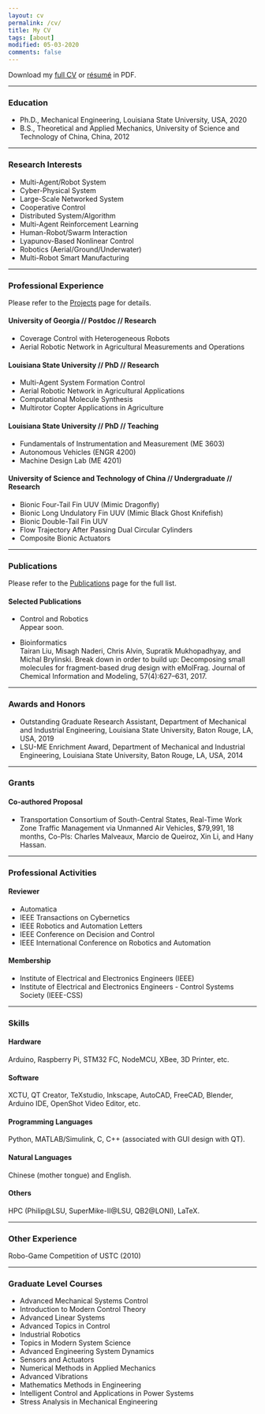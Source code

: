 ```yaml
---
layout: cv
permalink: /cv/
title: My CV
tags: [about]
modified: 05-03-2020
comments: false
---
```


Download my <a href="https://liutairan.github.io/TairanLiu-CV.pdf" target="_blank"><u>full CV</u></a> or <a href="https://liutairan.github.io/TairanLiu-Resume.pdf" target="_blank"><u>résumé</u></a> in PDF.
<!-- , or my <a href="https://liutairan.github.io/TairanLiu-Resume.pdf" target="_blank">résumé in PDF</a>. -->

***

### Education   

* Ph.D., Mechanical Engineering, Louisiana State University, USA, 2020
* B.S., Theoretical and Applied Mechanics, University of Science and Technology of China, China, 2012

***

### Research Interests

* Multi-Agent/Robot System
* Cyber-Physical System
* Large-Scale Networked System
* Cooperative Control
* Distributed System/Algorithm
* Multi-Agent Reinforcement Learning
* Human-Robot/Swarm Interaction
* Lyapunov-Based Nonlinear Control
* Robotics (Aerial/Ground/Underwater)
* Multi-Robot Smart Manufacturing   

***

### Professional Experience

Please refer to the [Projects](https://liutairan.github.io/projects/) page for details.

#### University of Georgia // Postdoc // Research
* Coverage Control with Heterogeneous Robots
* Aerial Robotic Network in Agricultural Measurements and Operations

#### Louisiana State University // PhD // Research
* Multi-Agent System Formation Control
* Aerial Robotic Network in Agricultural Applications
* Computational Molecule Synthesis
* Multirotor Copter Applications in Agriculture

#### Louisiana State University // PhD // Teaching
* Fundamentals of Instrumentation and Measurement (ME 3603)
* Autonomous Vehicles (ENGR 4200)
* Machine Design Lab (ME 4201)

#### University of Science and Technology of China // Undergraduate // Research
* Bionic Four-Tail Fin UUV (Mimic Dragonfly)
* Bionic Long Undulatory Fin UUV (Mimic Black Ghost Knifefish)
* Bionic Double-Tail Fin UUV
* Flow Trajectory After Passing Dual Circular Cylinders
* Composite Bionic Actuators

***

### Publications   

Please refer to the [Publications](https://liutairan.github.io/publications/) page for the full list.

#### Selected Publications

* Control and Robotics   
Appear soon.

* Bioinformatics   
Tairan Liu, Misagh Naderi, Chris Alvin, Supratik Mukhopadhyay, and Michal Brylinski. Break down in order to build up: Decomposing small molecules for fragment-based drug design with eMolFrag. Journal of Chemical Information and Modeling, 57(4):627–631, 2017.

***

### Awards and Honors

* Outstanding Graduate Research Assistant, Department of Mechanical and Industrial Engineering, Louisiana State University, Baton Rouge, LA, USA, 2019
* LSU-ME Enrichment Award, Department of Mechanical and Industrial Engineering, Louisiana State University, Baton Rouge, LA, USA, 2014

***

### Grants

#### Co-authored Proposal

* Transportation Consortium of South-Central States, Real-Time Work Zone Traffic Management via Unmanned Air Vehicles, $79,991, 18 months, Co-PIs: Charles Malveaux, Marcio de Queiroz, Xin Li, and Hany Hassan.

***

### Professional Activities

#### Reviewer

* Automatica
* IEEE Transactions on Cybernetics
* IEEE Robotics and Automation Letters
* IEEE Conference on Decision and Control
* IEEE International Conference on Robotics and Automation

#### Membership

* Institute of Electrical and Electronics Engineers (IEEE)
* Institute of Electrical and Electronics Engineers - Control Systems Society (IEEE-CSS)

***

### Skills

#### Hardware
Arduino, Raspberry Pi, STM32 FC, NodeMCU, XBee, 3D Printer, etc.

#### Software
XCTU, QT Creator, TeXstudio, Inkscape, AutoCAD, FreeCAD, Blender, Arduino IDE, OpenShot Video Editor, etc.

#### Programming Languages
Python, MATLAB/Simulink, C, C++ (associated with GUI design with QT).

#### Natural Languages
Chinese (mother tongue) and English.

#### Others
HPC (Philip@LSU, SuperMike-II@LSU, QB2@LONI), LaTeX.

***

### Other Experience

Robo-Game Competition of USTC (2010)

***

### Graduate Level Courses

* Advanced Mechanical Systems Control
* Introduction to Modern Control Theory
* Advanced Linear Systems
* Advanced Topics in Control
* Industrial Robotics
* Topics in Modern System Science
* Advanced Engineering System Dynamics
* Sensors and Actuators
* Numerical Methods in Applied Mechanics
* Advanced Vibrations
* Mathematics Methods in Engineering
* Intelligent Control and Applications in Power Systems
* Stress Analysis in Mechanical Engineering
